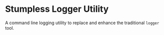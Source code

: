 # Stumpless Logger Utility
A command line logging utility to replace and enhance the traditional `logger`
tool.
